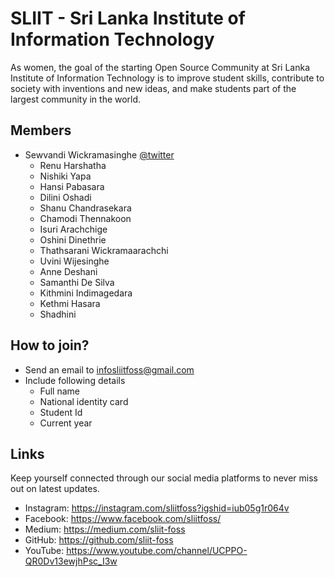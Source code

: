 
# SLIIT - Sri Lanka Institute of Information Technology

As women, the goal of the starting Open Source Community at Sri Lanka Institute of Information Technology is to improve student skills, contribute to society with inventions and new ideas, and make students part of the largest community in the world.


## Members

* Sewvandi Wickramasinghe [@twitter](https://twitter.com/Sewvandiii)  
  - Renu Harshatha
  - Nishiki Yapa
  - Hansi Pabasara
  - Dilini Oshadi
  - Shanu Chandrasekara
  - Chamodi Thennakoon
  - Isuri Arachchige
  - Oshini Dinethrie
  - Thathsarani Wickramaarachchi
  - Uvini Wijesinghe
  - Anne Deshani
  - Samanthi De Silva
  - Kithmini Indimagedara
  - Kethmi Hasara
  - Shadhini 

## How to join?

- Send an email to [infosliitfoss@gmail.com](infosliitfoss@gmail.com) 
- Include following details
    - Full name
    - National identity card
    - Student Id
    - Current year

## Links

Keep yourself connected through our social media platforms to never miss out on latest updates.

- Instagram: https://instagram.com/sliitfoss?igshid=iub05g1r064v
- Facebook: https://www.facebook.com/sliitfoss/
- Medium: https://medium.com/sliit-foss
- GitHub: https://github.com/sliit-foss
- YouTube: https://www.youtube.com/channel/UCPPO-QR0Dv13ewjhPsc_I3w